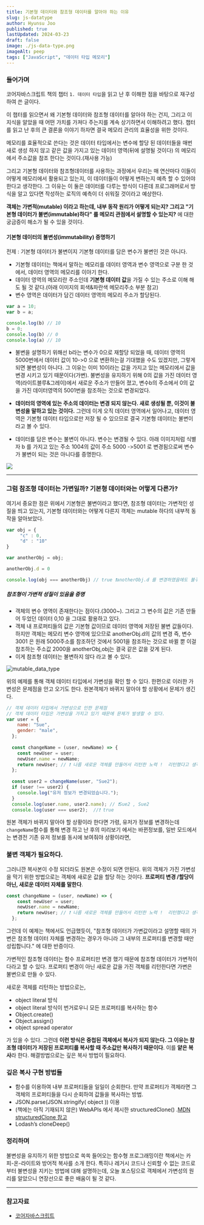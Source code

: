 ```yaml
---
title: 기본형 데이터와 참조형 데이터를 알아야 하는 이유 
slug: js-datatype
author: Hyunsu Joo
published: true
lastUpdated: 2024-03-23
draft: false
image: ./js-data-type.png
imageAlt: peep
tags: ["JavaScript", "데이터 타입 메모리"]
---
```

### 들어가며 

코어자바스크립트 책의 챕터 `1. 데이터 타입`을 읽고 난 후 이해한 점을 바탕으로 재구성하여 쓴 글이다.

이 챕터를 읽으면서 왜 기본형 데이터와 참조형 데이터를 알아야 하는 건지, 그리고 이 지식을 알았을 때 어떤 가치를 가져다 주는지를 계속 상기하면서 이해하려고 했다.
챕터를 읽고 난 후의 큰 결론을 이야기 하자면 결국 메모리 관리의 효율성을 위한 것이다. 

메모리를 효율적으로 쓴다는 것은 데이터 타입에서는 변수에 할당 된 데이터들을 매번 새로 생성 하지 않고 같은 값을 가지고 있는 데이터 영역(뒤에 설명될 것이다) 의 메모리에서 주소값을 참조 한다는 것이다.(재사용 가능)


그리고 기본형 데이터와 참조형데이터를 사용하는 과정에서 우리는 매 연산마다 이들이 어떻게 메모리에서 활용되고 있는지, 이 데이터들이 어떻게 변하는지 예측 할 수 있어야 한다고 생각한다.  그 이유는 이 둘은 데이터를 다루는 방식이 다른데  프로그래머로서 방식을 알고 있다면 작성하는 로직의 예측이 더 쉬워질 것이라고 예상한다. 

**객체는 가변적(mutable) 이라고 하는데, 내부 동작 원리가 어떻게 되는지? 그리고 "기본형 데이터가 불변(immutable)하다" 를 메모리 관점에서 설명할 수 있는지?** 에 대한 궁금증이 해소가 될 수 있을 것이다. 


#### 기본형 데이터의 불변성(immutability) 증명하기 

전제 : 기본형 데이터가 불변이지 기본형 데이터를 담은 변수가 불변인 것은 아니다.
- 기본형 데이터는 책에서 말하는 메모리를 데이터 영역과 변수 영역으로 구분 한 것에서, 데이터 영역의 메모리를 이야기 한다.
- 데이터 영역의 메모리란 주소인데 **기본형 데이터 값**을 가질 수 있는 주소로 이해 해도 될 것 같다.(아래 이미지의 회색&파란색 메모리주소 부분 참고)
- 변수 영역은 데이터가 담긴 데이터 영역의 메모리 주소가 할당된다. 

```javascript
var a = 10;
var b = a;

console.log(b) // 10
b = 0; 
console.log(b) // 0
console.log(a) // 10
```

- 불변을 설명하기 위해선 b라는 변수가 0으로 재할당 되었을 때, 데이터 영역의 5000번에서 데이터 값이 10->0 으로 변환하는걸 기대했을 수도 있겠지만, 
그렇게 되면 불변성이 아니다. 그 이유는 이미 10이라는 값을 가지고 있는 메모리에서 값을 변경 시키고 있기 때문이다(가변).
불변성을 유지하기 위해 0의 값을 가진 데이터 영역(라이트블루&그레이)에서 새로운 주소가 만들어 졌고, 변수b의 주소에서 0의 값을 가진 데이터영역의 5001번을 참조하는 것으로 변경되었다. 

- **데이터의 영역에 있는 주소의 데이터는 변경 되지 않는다. 새로 생성될 뿐, 이것이 불변성을 말하고 있는 것이다.** 그런데 이게 오직 데이터 영역에서 일어나고, 
데이터 영역은 기본형 데이터 타입으로만 저장 될 수 있으므로 결국 기본형 데이터는 불변이라고 볼 수 있다.
- 데이터를 담은 변수는 불변이 아니다. 변수는 변경될 수 있다. 아래 이미지처럼 식별자 b 를 가지고 있는 주소 1004의 값이 주소 5000 ->5001 로 변경됨으로써 변수가 불변이 되는 것은 아니다를 증명한다.


![](../images/js-datatype-1.png)


---

### 그럼 참조형 데이터는 가변일까? 기본형 데이터와는 어떻게 다른가?

여기서 중요한 점은 위에서 기본형은 불변이라고 했다면, 참조형 데이터는 가변적인 성질을 띄고 있는지, 기본형 데이터와는 어떻게 다른지 객체는 mutable 하다의 내부적 동작을 알아보았다.



```js
var obj = {
	 "c" : 0,
	 "d" : "10"	 
}

var anotherObj = obj;

anotherObj.d = 0

console.log(obj === anotherObj) // true ❗️anotherObj.d 를 변경하였음에도 불구하고 obj는 anotherObj와 일치한다. 왜일까? 
```

##### 참조형이 가변적 성질이 있음을 증명 
- 객체의 변수 영역이 존재한다는 점이다.(3000~). 그리고 그 변수의 값은 기존 만들어 두었던 데이터 0,10 을 그대로 활용하고 있다.
- 객체 내 프로퍼티들의 값은 기본형 값이므로 데이터 영역에 저장된 불변 값들이다. 하지만 객체는 메모리 변수 영역에 있으므로 anotherObj.d의 값의 변경 즉,
변수 3001 은 원래 5000주소를 참조하던 것에서 5001을 참조하는 것으로 바뀔 뿐 이걸 참조하는 주소값 2000을 anotherObj,obj는 결국 같은 값을 갖게 된다.
- 이게 참조형 데이터는 불변하지 않다 라고 볼 수 있다. 



![mutable_data_type](../images/js-datatype-2.png)

위의 예제를 통해 객체 데이터 타입에서 가변성을 확인 할 수 있다. 한편으로 이러한 가변성은 문제점을 안고 오기도 한다. 
원본객체가 바뀌지 말아야 할 상황에서 문제가 생긴다.  

```js
// 객체 데이터 타입에서 가변성으로 인한 문제점
// 객체 데이터 타입은 가변성을 가지고 있기 때문에 문제가 발생할 수 있다.
var user = {
    name: "Sue",
    gender: "male",
  };
  
  const changeName = (user, newName) => {
    const newUser = user;
    newUser.name = newName;
    return newUser; // ❗️ 나름 새로운 객체를 만들어서 리턴한 노력 !  리턴했다고 생각할 수 있지만, 실제로는 user와 newUser가 같은 객체를 가리키고 있기 때문에 user의 값이 변경되는 것이다.
  };
  
  const user2 = changeName(user, "Sue2");
  if (user !== user2) {
    console.log("유저 정보가 변경되었습니다.");
  }
  console.log(user.name, user2.name); // ❗️Sue2 , Sue2
  console.log(user === user2);  //❗️ true
```

원본 객체가 바뀌지 말아야 할 상황이라 한다면 가령,  유저가 정보를 변경하는데  `changeName`함수를 통해 변경 하고 난 후의  미리보기 에서는 바뀐정보를, 일반 모드에서는 변경전 기존 유저 정보를 동시에 보여줘야 상황이라면,  

### 불변 객체가 필요하다.

그러니깐 복사본이 수정 되더라도 원본은 수정이 되면 안된다. 
위의 객체가 가진 가변성을 막기 위한 방법으로는 객체에 새로운 값을 할당 하는 것이다. 
**프로퍼티 변경 /할당이 아닌, 새로운 데이터 자체를 말한다**. 

```jsx
const changeName = (user, newName) => {
    const newUser = user;
    newUser.name = newName;
    return newUser; // ❗️ 나름 새로운 객체를 만들어서 리턴한 노력 !  리턴했다고 생각할 수 있지만, 실제로는 user와 newUser가 같은 객체를 가리키고 있기 때문에 user의 값이 변경되는 것이다.
  };
```

그런데 이 예제는 책에서도 언급했듯이,
"참조형 데이터가 가변값이라고 설명할 때의 가변은 참조형 데이터 자체를 변경하는 경우가 아니라 그 내부의 프로퍼티를 변경할 때만 성립합니다."
에 대한 반증이다. 

가변적인 참조형 데이터는 함수
프로퍼티만 변경 했기 때문에 참조형 데이터가 가변적이다라고 할 수 있다. 프로퍼티 변경이 아닌 새로운 값을 가진 객체를 리턴한다면 가변은 불변으로 만들 수 있다.

새로운 객체를 리턴하는 방법으로는,
- object literal 방식 
- object literal 방식이 번거로우니 모든 프로퍼티를 복사하는 함수
- Object.create()
- Object.assign()
- object spread operator

가 있을 수 있다. 
그런데 **이런 방식은 중첩된 객체에서 복사가 되지 않는다. 그 이유는 참조형 데이터가 저장된 프로퍼티를 복사할 때 주소값만 복사하기 때문이다**.
이를 **얕은 복사**라 한다. 해결방법으로는 깊은 복사 방법이 필요하다.


### 깊은 복사 구현 방법들

- 함수를 이용하여 내부 프로퍼티들을 일일이 순회한다. 만약 프로퍼티가 객체라면 그 객체의 프로퍼티들을 다시 순회하여 값들을 복사하는 방법.
- JSON.parse(JSON.stringify( object )) 이용
- (책에는 아직 기재되지 않은) WebAPIs 에서 제시한 structuredClone() .[MDN structuredClone 참고](https://developer.mozilla.org/en-US/docs/Web/API/structuredClone)
- Lodash’s cloneDeep()


### 정리하며 

불변성을 유지하기 위한 방법으로 쏙쏙 들어오는 함수형 프로그래밍이란 책에서는 카피-온-라이트와 방어적 복사를 소개 한다.
특히나 레거시 코드나 신뢰할 수 없는 코드로부터 불변성을 지키는 방법에 대해 설명하는데, 오늘 포스팅으로 객체에서 가변성의 원리를 알았으니 연장선으로 
좋은 배움이 될 것 같다.    




---
### 참고자료
- [코어자바스크립트](https://book.naver.com/bookdb/book_detail.nhn?bid=16405729)

